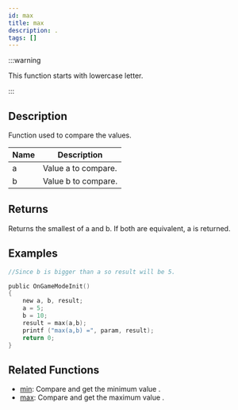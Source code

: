 ```yaml
---
id: max
title: max
description: .
tags: []
---
```


:::warning

This function starts with lowercase letter.

:::

## Description

Function used to compare the values.

| Name | Description         |
| ---- | ------------------- |
| a    | Value a to compare. |
| b    | Value b to compare. |

## Returns

Returns the smallest of a and b. If both are equivalent, a is returned.

## Examples

```c
//Since b is bigger than a so result will be 5.

public OnGameModeInit()
{
    new a, b, result;
    a = 5;
    b = 10;
    result = max(a,b);
    printf ("max(a,b) =", param, result);
    return 0;
}
```

## Related Functions

- [min](../functions/min.md): Compare and get the minimum value .
- [max](../functions/max.md): Compare and get the maximum value .
